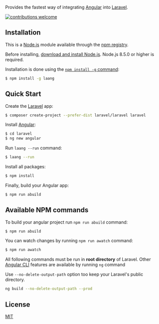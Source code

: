 
 Provides the fastest way of integrating [Angular](https://angular.io) into [Laravel](http://laravel.com).

  [![contributions welcome][contributions]]([issues-link])

## Installation

This is a [Node.js](https://nodejs.org/en/) module available through the
[npm registry](https://www.npmjs.com/).

Before installing, [download and install Node.js](https://nodejs.org/en/download/).
Node.js 8.5.0 or higher is required.

Installation is done using the
[`npm install -g` command](https://docs.npmjs.com/getting-started/installing-npm-packages-locally):

```bash
$ npm install -g laang
```

## Quick Start

  Create the [Laravel](https://laravel.com) app:

```bash
$ composer create-project --prefer-dist laravel/laravel laravel
```

  Install [Angular](https://angular.io):

```bash
$ cd laravel
$ ng new angular
```

  Run `laang --run` command:

```bash
$ laang --run
```

  Install all packages:

```bash
$ npm install
```

  Finally, build your Angular app:

```bash
$ npm run abuild
```

## Available NPM commands

  To build your angular project run `npm run abuild` command:

```bash
$ npm run abuild
```

  You can watch changes by running `npm run awatch` command:

```bash
$ npm run awatch
```

  All following commands must be run in <b>root directory</b> of Laravel. Other [Angular CLI](https://github.com/angular/angular-cli) features are available by running `ng` command

  Use `--no-delete-output-path` option too keep your Laravel's public directory.

```bash
ng build --no-delete-output-path --prod
```

## License

  [MIT](https://opensource.org/licenses/MIT)

[issues-link]: https://github.com/lsndr/laang/issues
[npm-url]: https://npmjs.org/package/express
[contributions]: https://img.shields.io/badge/contributions-welcome-brightgreen.svg?style=flat
